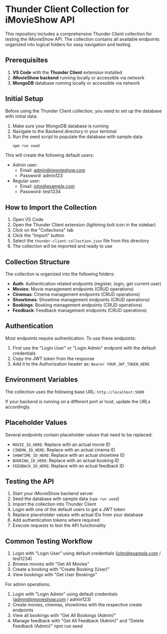 # Thunder Client Collection for iMovieShow API

This repository includes a comprehensive Thunder Client collection for testing the iMovieShow API. The collection contains all available endpoints organized into logical folders for easy navigation and testing.

## Prerequisites

1. **VS Code** with the **Thunder Client** extension installed
2. **iMovieShow backend** running locally or accessible via network
3. **MongoDB** database running locally or accessible via network

## Initial Setup

Before using the Thunder Client collection, you need to set up the database with initial data:

1. Make sure your MongoDB database is running
2. Navigate to the Backend directory in your terminal
3. Run the seed script to populate the database with sample data:
   ```bash
   npm run seed
   ```

This will create the following default users:
- Admin user:
  - Email: admin@imovieshow.com
  - Password: admin123
- Regular user:
  - Email: john@example.com
  - Password: test1234

## How to Import the Collection

1. Open VS Code
2. Open the Thunder Client extension (lightning bolt icon in the sidebar)
3. Click on the "Collections" tab
4. Click the "Import" button
5. Select the `thunder-client-collection.json` file from this directory
6. The collection will be imported and ready to use

## Collection Structure

The collection is organized into the following folders:

- **Auth**: Authentication related endpoints (register, login, get current user)
- **Movies**: Movie management endpoints (CRUD operations)
- **Cinemas**: Cinema management endpoints (CRUD operations)
- **Showtimes**: Showtime management endpoints (CRUD operations)
- **Bookings**: Booking management endpoints (CRUD operations)
- **Feedback**: Feedback management endpoints (CRUD operations)

## Authentication

Most endpoints require authentication. To use these endpoints:

1. First use the "Login User" or "Login Admin" endpoint with the default credentials
2. Copy the JWT token from the response
3. Add it to the Authorization header as: `Bearer YOUR_JWT_TOKEN_HERE`

## Environment Variables

The collection uses the following base URL:
`http://localhost:5000`

If your backend is running on a different port or host, update the URLs accordingly.

## Placeholder Values

Several endpoints contain placeholder values that need to be replaced:

- `MOVIE_ID_HERE`: Replace with an actual movie ID
- `CINEMA_ID_HERE`: Replace with an actual cinema ID
- `SHOWTIME_ID_HERE`: Replace with an actual showtime ID
- `BOOKING_ID_HERE`: Replace with an actual booking ID
- `FEEDBACK_ID_HERE`: Replace with an actual feedback ID

## Testing the API

1. Start your iMovieShow backend server
2. Seed the database with sample data (`npm run seed`)
3. Import the collection into Thunder Client
4. Login with one of the default users to get a JWT token
5. Replace placeholder values with actual IDs from your database
6. Add authentication tokens where required
7. Execute requests to test the API functionality

## Common Testing Workflow

1. Login with "Login User" using default credentials (john@example.com / test1234)
2. Browse movies with "Get All Movies"
3. Create a booking with "Create Booking (User)"
4. View bookings with "Get User Bookings"

For admin operations:
1. Login with "Login Admin" using default credentials (admin@imovieshow.com / admin123)
2. Create movies, cinemas, showtimes with the respective create endpoints
3. View all bookings with "Get All Bookings (Admin)"
4. Manage feedback with "Get All Feedback (Admin)" and "Delete Feedback (Admin)"
   npm run seed
